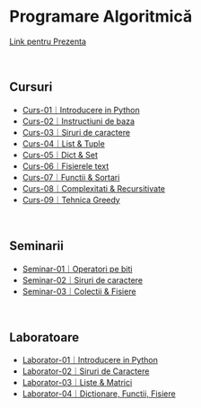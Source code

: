 # Programare Algoritmică

[Link pentru Prezenta](https://bit.ly/3VbecXY)

<br>

## Cursuri

 - [Curs-01｜Introducere in Python](Curs/Curs_01_PA_-_seria_13_(2022-2023).pdf)
 - [Curs-02｜Instructiuni de baza](Curs/Curs_02_PA_-_seria_13_(2022-2023).pdf)
 - [Curs-03｜Siruri de caractere](Curs/Curs_03_PA_-_seria_13_(2022-2023).pdf)
 - [Curs-04｜List & Tuple](Curs/Curs_04_PA_-_seria_13_(2022-2023).pdf)
 - [Curs-05｜Dict & Set](Curs/Curs_05_PA_-_seria_13_(2022-2023).pdf)
 - [Curs-06｜Fisierele text](Curs/Curs_06_PA_-_seria_13_(2022-2023).pdf)
 - [Curs-07｜Functii & Sortari](Curs/Curs_07_PA_-_seria_13_(2022-2023).pdf)
 - [Curs-08｜Complexitati & Recursitivate](Curs/Curs_08_PA_-_seria_13_(2022-2023).pdf)
 - [Curs-09｜Tehnica Greedy](Curs/Curs_09_PA_-_seria_13_(2022-2023).pdf)

<br>

## Seminarii

- [Seminar-01｜Operatori pe biti](Sem/Seminar_01_PA_-_seria_13_(2022-2023).pdf)
- [Seminar-02｜Siruri de caractere](Sem/Seminar_02_PA_-_seria_13_(2022-2023).pdf)
- [Seminar-03｜Colectii & Fisiere](Sem/Seminar_03_PA_-_seria_13_(2022-2023).pdf)

<br>

## Laboratoare

- [Laborator-01｜Introducere in Python](Lab/Cerinte/Laborator_01.pdf)
- [Laborator-02｜Siruri de Caractere](Lab/Cerinte/Laborator_02.pdf)
- [Laborator-03｜Liste & Matrici](Lab/Cerinte/Laborator_03.pdf)
- [Laborator-04｜Dictionare, Functii, Fisiere](Lab/Cerinte/Laborator_04.pdf)